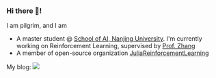 ### Hi there 👋!

I am pilgrim, and I am
- A master student @ [School of AI, Nanjing University](https://ai.nju.edu.cn). I'm currently working on Reinforcement Learning, supervised by [Prof. Zhang](https://ai.nju.edu.cn/zhangzongzhang/)
- A member of open-source organization [JuliaReinforcementLearning](https://github.com/JuliaReinforcementLearning)

My blog: [![](https://img.shields.io/badge/blog-@pilgrimygy-green.svg)](https://pilgrimygy.github.io)
<!--
**pilgrimygy/Pilgrimygy** is a ✨ _special_ ✨ repository because its `README.md` (this file) appears on your GitHub profile.

Here are some ideas to get you started:

- 🔭 I’m currently working on ...
- 🌱 I’m currently learning ...
- 👯 I’m looking to collaborate on ...
- 🤔 I’m looking for help with ...
- 💬 Ask me about ...
- 📫 How to reach me: ...
- 😄 Pronouns: ...
- ⚡ Fun fact: ...
-->

